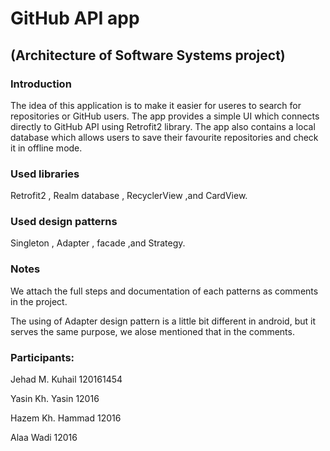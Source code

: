 # GitHub API app 
## (Architecture of Software Systems project)

### Introduction
The idea of this application is to make it easier for useres to search for repositories or GitHub users.
The app provides a simple UI which connects directly to GitHub API using Retrofit2 library.
The app also contains a local database which allows users to save their favourite repositories and check it in offline mode.

### Used libraries
Retrofit2 , Realm database , RecyclerView ,and CardView.

### Used design patterns
Singleton , Adapter , facade ,and Strategy.

### Notes

We attach the full steps and documentation of each patterns as comments in the project.

The using of Adapter design pattern is a little bit different in android, but it serves the same purpose, we alose mentioned that in the comments.

### Participants:

Jehad M. Kuhail   120161454

Yasin Kh. Yasin   12016

Hazem Kh. Hammad  12016

Alaa Wadi         12016

